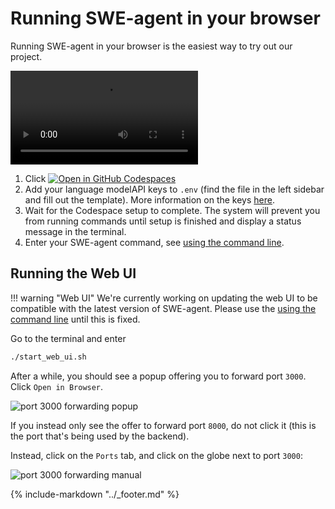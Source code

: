 # Running SWE-agent in your browser

Running SWE-agent in your browser is the easiest way to try out our project.

<video controls>
<source src=" https://github.com/SWE-agent/SWE-agent/assets/13602468/44d60674-59ca-4986-9b22-7052a45cbed9" type="video/mp4">
</video>

1. Click [![Open in GitHub Codespaces](https://github.com/codespaces/badge.svg)](https://codespaces.new/SWE-agent/SWE-agent)
2. Add your language modelAPI keys to `.env` (find the file in the left sidebar and fill out the template). More information on the keys [here](keys.md).
3. Wait for the Codespace setup to complete. The system will prevent you from running commands until setup is finished and display a status message in the terminal.
4. Enter your SWE-agent command, see [using the command line](../usage/cl_tutorial.md).

## Running the Web UI

!!! warning "Web UI"
    We're currently working on updating the web UI to be compatible with the latest version of SWE-agent.
    Please use the [using the command line](../usage/cl_tutorial.md) until this is fixed.

Go to the terminal and enter

```bash
./start_web_ui.sh
```

After a while, you should see a popup offering you to forward port `3000`. Click `Open in Browser`.

![port 3000 forwarding popup](../assets/open_port_default.png)

If you instead only see the offer to forward port `8000`, do not click it (this is the port that's being used by the backend).

Instead, click on the `Ports` tab, and click on the globe next to port `3000`:

![port 3000 forwarding manual](../assets/open_port_in_browser.png)

{% include-markdown "../_footer.md" %}
